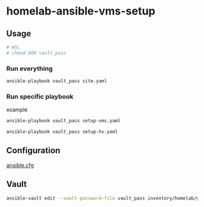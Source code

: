 # homelab-ansible-vms-setup

## Usage

```sh
# WSL
# chmod 600 vault_pass
```

### Run everything

```sh
ansible-playbook vault_pass site.yaml
```

### Run specific playbook

example

```sh
ansible-playbook vault_pass setup-vms.yaml
```

```sh
ansible-playbook vault_pass setup-hv.yaml
```

## Configuration

[ansible.cfg](ansible.cfg)

## Vault

```sh
ansible-vault edit --vault-password-file vault_pass inventory/homelab/group_vars/all/vault/nexus.yaml
```
